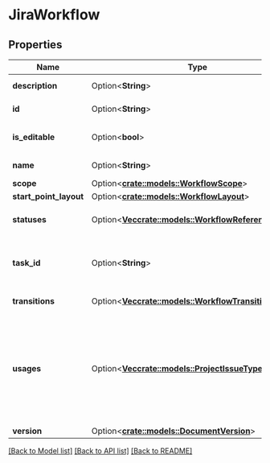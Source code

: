# JiraWorkflow

## Properties

Name | Type | Description | Notes
------------ | ------------- | ------------- | -------------
**description** | Option<**String**> | The description of the workflow. | [optional]
**id** | Option<**String**> | The ID of the workflow. | [optional]
**is_editable** | Option<**bool**> | Indicates if the workflow can be edited. | [optional]
**name** | Option<**String**> | The name of the workflow. | [optional]
**scope** | Option<[**crate::models::WorkflowScope**](WorkflowScope.md)> |  | [optional]
**start_point_layout** | Option<[**crate::models::WorkflowLayout**](WorkflowLayout.md)> |  | [optional]
**statuses** | Option<[**Vec<crate::models::WorkflowReferenceStatus>**](WorkflowReferenceStatus.md)> | The statuses referenced in this workflow. | [optional]
**task_id** | Option<**String**> | If there is a current [asynchronous task](#async-operations) operation for this workflow. | [optional]
**transitions** | Option<[**Vec<crate::models::WorkflowTransitions>**](WorkflowTransitions.md)> | The transitions of the workflow. | [optional]
**usages** | Option<[**Vec<crate::models::ProjectIssueTypes>**](ProjectIssueTypes.md)> | Use the optional `workflows.usages` expand to get additional information about the projects and issue types associated with the requested workflows. | [optional]
**version** | Option<[**crate::models::DocumentVersion**](DocumentVersion.md)> |  | [optional]

[[Back to Model list]](../README.md#documentation-for-models) [[Back to API list]](../README.md#documentation-for-api-endpoints) [[Back to README]](../README.md)


